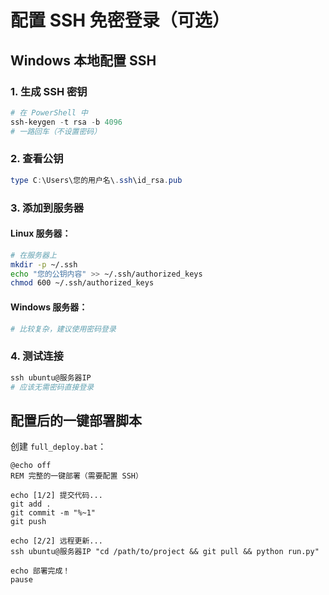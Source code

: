 # 配置 SSH 免密登录（可选）

## Windows 本地配置 SSH

### 1. 生成 SSH 密钥
```powershell
# 在 PowerShell 中
ssh-keygen -t rsa -b 4096
# 一路回车（不设置密码）
```

### 2. 查看公钥
```powershell
type C:\Users\您的用户名\.ssh\id_rsa.pub
```

### 3. 添加到服务器

#### Linux 服务器：
```bash
# 在服务器上
mkdir -p ~/.ssh
echo "您的公钥内容" >> ~/.ssh/authorized_keys
chmod 600 ~/.ssh/authorized_keys
```

#### Windows 服务器：
```powershell
# 比较复杂，建议使用密码登录
```

### 4. 测试连接
```powershell
ssh ubuntu@服务器IP
# 应该无需密码直接登录
```

## 配置后的一键部署脚本

创建 `full_deploy.bat`：
```batch
@echo off
REM 完整的一键部署（需要配置 SSH）

echo [1/2] 提交代码...
git add .
git commit -m "%~1"
git push

echo [2/2] 远程更新...
ssh ubuntu@服务器IP "cd /path/to/project && git pull && python run.py"

echo 部署完成！
pause
```